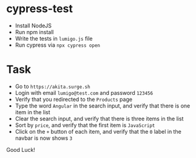 # cypress-test

- Install NodeJS
- Run npm install
- Write the tests in `lumigo.js` file
- Run cypress via `npx cypress open`


# Task
- Go to `https://akita.surge.sh`
- Login with email `lumigo@test.com` and password `123456`
- Verify that you redirected to the `Products` page
- Type the word `Angular` in the search input, and verify that there is one item in the list
- Clear the search input, and verify that there is three items in the list
- Sort by `price`, and verify that the first item is `JavaScript`
- Click on the `+` button of each item, and verify that the `0` label in the navbar is now shows `3`

Good Luck!